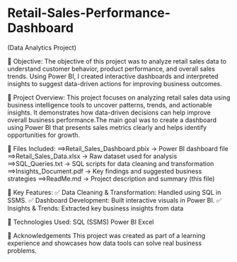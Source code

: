 # Retail-Sales-Performance-Dashboard
(Data Analytics Project)

🎯 Objective:
The objective of this project was to analyze retail sales data to understand customer behavior, product performance, and overall sales trends. Using Power BI, I created interactive dashboards and interpreted insights to suggest data-driven actions for improving business outcomes.

📁 Project Overview:
This project focuses on analyzing retail sales data using business intelligence tools to uncover patterns, trends, and actionable insights. It demonstrates how data-driven decisions can help improve overall business performance.The main goal was to create a dashboard using Power BI that presents sales metrics clearly and helps identify opportunities for growth.

📂 Files Included:
==>Retail_Sales_Dashboard.pbix → Power BI dashboard file
==>Retail_Sales_Data.xlsx → Raw dataset used for analysis
==>SQL_Queries.txt → SQL scripts for data cleaning and transformation
==>Insights_Document.pdf → Key findings and suggested business strategies
==>ReadMe.md → Project description and summary (this file)

🔑 Key Features:
✅ Data Cleaning & Transformation: Handled using SQL in SSMS.
✅ Dashboard Development: Built interactive visuals in Power BI.
✅ Insights & Trends: Extracted key business insights from data

🚀 Technologies Used:
SQL (SSMS)
Power BI
Excel

📎 Acknowledgements
This project was created as part of a learning experience and showcases how data tools can solve real business problems.



